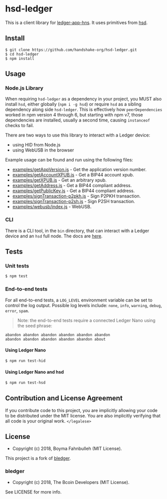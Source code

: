 # hsd-ledger

This is a client library for [ledger-app-hns][hns]. It uses primitives
from [hsd][hsd].

## Install
```
$ git clone https://github.com/handshake-org/hsd-ledger.git
$ cd hsd-ledger
$ npm install
```

## Usage

### Node.js Library

When requiring `hsd-ledger` as a dependency in your project, you MUST
also install `hsd`, either globally (`npm i -g hsd`) or require `hsd` as a
sibling dependency along side `hsd-ledger`. This is effectively how
`peerDependencies` worked in npm version 4 through 6, but starting with npm v7,
those dependencies are installed, usually a second time, causing `instanceof`
checks to fail.

There are two ways to use this library to interact with a Ledger device:
- using HID from Node.js
- using WebUSB in the browser

Example usage can be found and run using the following files:
- [examples/getAppVersion.js][app] - Get the application version number.
- [examples/getAccountXPUB.js][acc] - Get a BIP44 account xpub.
- [examples/getXPUB.js][xpub] - Get an arbitrary xpub.
- [examples/getAddress.js][addr] - Get a BIP44 compliant address.
- [examples/getPublicKey.js][pub] - Get a BIP44 compliant address.
- [examples/signTransaction-p2pkh.js][p2pkh] - Sign P2PKH transaction.
- [examples/signTransaction-p2sh.js][p2sh] - Sign P2SH transaction.
- [examples/webusb/index.js][usb] - WebUSB.

### CLI

There is a CLI tool, in the `bin` directory, that can interact with a Ledger
device and an `hsd` full node. The docs are [here][docs].

[app]: ./examples/getAppVersion.js
[acc]: ./examples/getAccountXPUB.js
[xpub]: ./examples/getXPUB.js
[addr]: ./examples/getAddress.js
[pub]: ./examples/getPublicKey.js
[p2pkh]: ./examples/signTransaction-p2pkh.js
[p2sh]: ./examples/signTransaction-p2sh.js
[p2sh]: ./examples/signTransaction-p2sh.js
[usb]: ./examples/webusb/index.js
[docs]: ./docs/cli.md

## Tests
### Unit tests
```bash
$ npm test
```

### End-to-end tests

For all end-to-end tests, a `LOG_LEVEL` environment variable can be set
to control the log output. Possible log levels include: `none`, `info`,
`warning`, `debug`, `error`, `spam`.


>Note: the end-to-end tests require a connected Ledger Nano using the
seed phrase:
```
abandon abandon abandon abandon abandon abandon
abandon abandon abandon abandon abandon about
```

#### Using Ledger Nano
```bash
$ npm run test-hid
```

#### Using Ledger Nano and hsd
```bash
$ npm run test-hsd
```

## Contribution and License Agreement

If you contribute code to this project, you are implicitly allowing your code
to be distributed under the MIT license. You are also implicitly verifying that
all code is your original work. `</legalese>`

## License

- Copyright (c) 2018, Boyma Fahnbulleh (MIT License).

This project is a fork of [bledger][bledger].

### bledger

- Copyright (c) 2018, The Bcoin Developers (MIT License).

See LICENSE for more info.

[hns]: https://github.com/handshake-org/ledger-app-hns
[hsd]: https://github.com/handshake-org/hsd
[bledger]: https://github.com/bcoin-org/bledger
